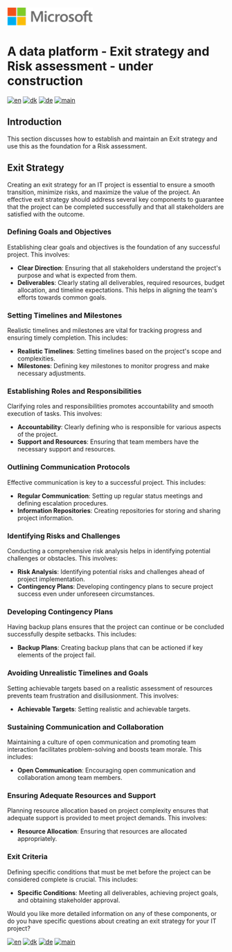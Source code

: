 ![microsoft](../images/microsoft.png)

# A data platform - Exit strategy and Risk assessment - under construction

[![en](https://img.shields.io/badge/lang-en-red.svg)](Exit-and-risc-strategies.md)
[![dk](https://img.shields.io/badge/lang-da--dk-green.svg)](Exit-and-risc-strategies-da.md)
[![de](https://img.shields.io/badge/lang-de-yellow.svg)](Exit-and-risc-strategies-de.md)
[![main](https://img.shields.io/badge/main-document-blue.svg)](../README.md)

## Introduction

This section discusses how to establish and maintain an Exit strategy and use this as the foundation for a Risk assessment.

## Exit Strategy

Creating an exit strategy for an IT project is essential to ensure a smooth transition, minimize risks, and maximize the value of the project. An effective exit strategy should address several key components to guarantee that the project can be completed successfully and that all stakeholders are satisfied with the outcome.

### Defining Goals and Objectives

Establishing clear goals and objectives is the foundation of any successful project. This involves:

* **Clear Direction**: Ensuring that all stakeholders understand the project's purpose and what is expected from them.
* **Deliverables**: Clearly stating all deliverables, required resources, budget allocation, and timeline expectations. This helps in aligning the team's efforts towards common goals.

### Setting Timelines and Milestones

Realistic timelines and milestones are vital for tracking progress and ensuring timely completion. This includes:

* **Realistic Timelines**: Setting timelines based on the project's scope and complexities.
* **Milestones**: Defining key milestones to monitor progress and make necessary adjustments.

### Establishing Roles and Responsibilities

Clarifying roles and responsibilities promotes accountability and smooth execution of tasks. This involves:

* **Accountability**: Clearly defining who is responsible for various aspects of the project.
* **Support and Resources**: Ensuring that team members have the necessary support and resources.

### Outlining Communication Protocols

Effective communication is key to a successful project. This includes:

* **Regular Communication**: Setting up regular status meetings and defining escalation procedures.
* **Information Repositories**: Creating repositories for storing and sharing project information.

### Identifying Risks and Challenges

Conducting a comprehensive risk analysis helps in identifying potential challenges or obstacles. This involves:

* **Risk Analysis**: Identifying potential risks and challenges ahead of project implementation.
* **Contingency Plans**: Developing contingency plans to secure project success even under unforeseen circumstances.

### Developing Contingency Plans

Having backup plans ensures that the project can continue or be concluded successfully despite setbacks. This includes:

* **Backup Plans**: Creating backup plans that can be actioned if key elements of the project fail.

### Avoiding Unrealistic Timelines and Goals

Setting achievable targets based on a realistic assessment of resources prevents team frustration and disillusionment. This involves:

* **Achievable Targets**: Setting realistic and achievable targets.

### Sustaining Communication and Collaboration

Maintaining a culture of open communication and promoting team interaction facilitates problem-solving and boosts team morale. This includes:

* **Open Communication**: Encouraging open communication and collaboration among team members.

### Ensuring Adequate Resources and Support

Planning resource allocation based on project complexity ensures that adequate support is provided to meet project demands. This involves:

* **Resource Allocation**: Ensuring that resources are allocated appropriately.

### Exit Criteria

Defining specific conditions that must be met before the project can be considered complete is crucial. This includes:

* **Specific Conditions**: Meeting all deliverables, achieving project goals, and obtaining stakeholder approval.


Would you like more detailed information on any of these components, or do you have specific questions about creating an exit strategy for your IT project?

[![en](https://img.shields.io/badge/lang-en-red.svg)](Exit-and-risc-strategies.md)
[![dk](https://img.shields.io/badge/lang-da--dk-green.svg)](Exit-and-risc-strategies-da.md)
[![de](https://img.shields.io/badge/lang-de-yellow.svg)](Exit-and-risc-strategies-de.md)
[![main](https://img.shields.io/badge/main-document-blue.svg)](../README.md)